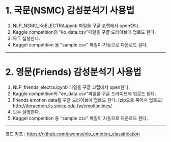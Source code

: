 # 1. 국문(NSMC) 감성분석기 사용법
1. NLP_NSMC_KoELECTRA.ipynb 파일을 구글 코랩에서 open한다.
2. Kaggle competition의 "ko_data.csv"파일을 구글 드라이브에 업로드 한다. 
3. 모두 실행한다. 
4. Kaggel competition 용 "sample.csv" 파일이 자동으로 다운로드 된다. 
***


# 2. 영문(Friends) 감성분석기 사용법
1. NLP_friends_electra.ipynb 파일을 구글 코랩에서 open한다.
2. Kaggle competition의 "en_data.csv"파일을 구글 드라이브에 업로드 한다. 
3. Friends emotion data를 구글 드라이브에 업로드 한다. (zip으로 묶어서 업로드) http://doraemon.iis.sinica.edu.tw/emotionlines/
4. 모두 실행한다.
5. Kaggel competition 용 "sample.csv" 파일이 자동으로 다운로드 된다. 
***

코드 참조 : https://github.com/jiwonny/nlp_emotion_classification
